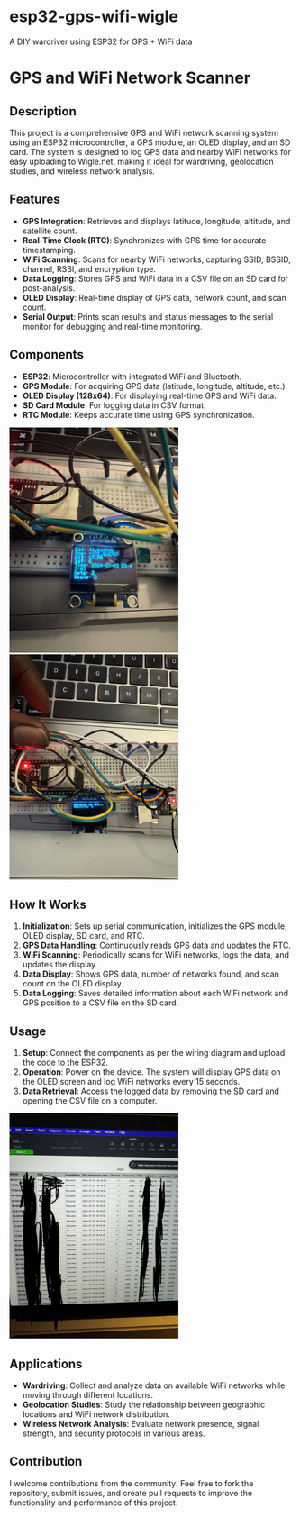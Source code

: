 # esp32-gps-wifi-wigle
A DIY wardriver using ESP32 for GPS + WiFi data

# GPS and WiFi Network Scanner

## Description

This project is a comprehensive GPS and WiFi network scanning system using an ESP32 microcontroller, a GPS module, an OLED display, and an SD card. The system is designed to log GPS data and nearby WiFi networks for easy uploading to Wigle.net, making it ideal for wardriving, geolocation studies, and wireless network analysis.

## Features

- **GPS Integration**: Retrieves and displays latitude, longitude, altitude, and satellite count.
- **Real-Time Clock (RTC)**: Synchronizes with GPS time for accurate timestamping.
- **WiFi Scanning**: Scans for nearby WiFi networks, capturing SSID, BSSID, channel, RSSI, and encryption type.
- **Data Logging**: Stores GPS and WiFi data in a CSV file on an SD card for post-analysis.
- **OLED Display**: Real-time display of GPS data, network count, and scan count.
- **Serial Output**: Prints scan results and status messages to the serial monitor for debugging and real-time monitoring.

## Components

- **ESP32**: Microcontroller with integrated WiFi and Bluetooth.
- **GPS Module**: For acquiring GPS data (latitude, longitude, altitude, etc.).
- **OLED Display (128x64)**: For displaying real-time GPS and WiFi data.
- **SD Card Module**: For logging data in CSV format.
- **RTC Module**: Keeps accurate time using GPS synchronization.

<img src="wardriver1.jpg" alt="Wardriver project" width="300"/>
<br/>
<img src="wardriver2.jpg" alt="Wardriver project" width="300"/>

## How It Works

1. **Initialization**: Sets up serial communication, initializes the GPS module, OLED display, SD card, and RTC.
2. **GPS Data Handling**: Continuously reads GPS data and updates the RTC.
3. **WiFi Scanning**: Periodically scans for WiFi networks, logs the data, and updates the display.
4. **Data Display**: Shows GPS data, number of networks found, and scan count on the OLED display.
5. **Data Logging**: Saves detailed information about each WiFi network and GPS position to a CSV file on the SD card.

## Usage

1. **Setup**: Connect the components as per the wiring diagram and upload the code to the ESP32.
2. **Operation**: Power on the device. The system will display GPS data on the OLED screen and log WiFi networks every 15 seconds.
3. **Data Retrieval**: Access the logged data by removing the SD card and opening the CSV file on a computer.
<img src="csv_data.jpg" alt="Wardriver data collection" width="300"/>

## Applications

- **Wardriving**: Collect and analyze data on available WiFi networks while moving through different locations.
- **Geolocation Studies**: Study the relationship between geographic locations and WiFi network distribution.
- **Wireless Network Analysis**: Evaluate network presence, signal strength, and security protocols in various areas.

## Contribution

I welcome contributions from the community! Feel free to fork the repository, submit issues, and create pull requests to improve the functionality and performance of this project.
